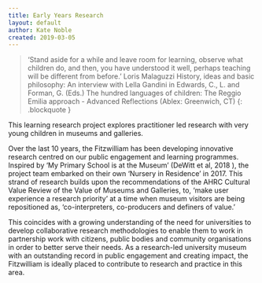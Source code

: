 ```yaml
---
title: Early Years Research
layout: default
author: Kate Noble
created: 2019-03-05
---
```

>‘Stand aside for a while and leave room for learning, observe what children do, and then, you have understood it well, perhaps teaching will be different from before.’ Loris Malaguzzi History, ideas and basic philosophy: An interview with Lella Gandini in Edwards, C., L. and Forman, G. (Eds.) The hundred languages of children: The Reggio Emilia approach - Advanced Reflections (Ablex: Greenwich, CT)
{: .blockquote }

This learning research project explores practitioner led research with very young
children in museums and galleries.

Over the last 10 years, the Fitzwilliam has been developing innovative research
centred on our public engagement and learning programmes.  Inspired by ‘My Primary
School is at the Museum’ (DeWitt et al, 2018 ), the project team embarked on their
own ‘Nursery in Residence’ in 2017. This strand of research builds upon the
recommendations of the AHRC Cultural Value Review of the Value of Museums and Galleries, to,
‘make user experience a research priority’ at a time when museum visitors are
being repositioned as, ‘co-interpreters, co-producers and definers of value.’  

This coincides with a growing understanding of the need for universities to develop collaborative research methodologies to enable them to work in partnership work
with citizens, public bodies and community organisations in order to better serve
their needs.  As a research-led university museum with an outstanding record in
public engagement and creating impact, the Fitzwilliam is ideally placed to
contribute to research and practice in this area.
